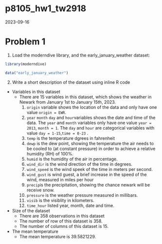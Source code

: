 p8105_hw1_tw2918
================
2023-09-16

# Problem 1

1.  Load the moderndive library, and the early_january_weather dataset:

``` r
library(moderndive)
```

``` r
data("early_january_weather")
```

2.  Write a short description of the dataset using inline R code

- Variables in this dataset
  - There are 15 variables in this dataset, which shows the weather in
    Newark from January 1st to January 15th, 2023.
    1.  `origin` variable shows the location of the data and only have
        one value `origin = EWR`.
    2.  `year` `month` `day` and `hour`variables shows the date and time
        of the data. The `year` and `month` variables only have one
        value `year = 2013`, `month = 1`. The `day` and `hour` are
        categorical variables with value `day = 1-15`,`time = 0-23` .
    3.  `temp` is the temperature dgrees in fahrenheit
    4.  `dewp` is the dew point, showing the temperature the air needs
        to be cooled to (at constant pressure) in order to achieve a
        relative humidity (RH) of 100%.
    5.  `humid` is the humidity of the air in percentage.
    6.  `wind_dir` is the wind direction of the time in degrees.
    7.  `wind_speed` is the wind speek of the time in meters per second.
    8.  `wind_gust` is wind guest, a brief increase in the speed of the
        wind, measured in miles per hour
    9.  `precip`is the precipitation, showing the chance newark will be
        receive snow.
    10. `pressure` is the weather pressure measured in millibars.
    11. `visib` is the visiblity in kilometers.
    12. `time_hour` listed year, month, date and time.
- Size of the dataset
  - There are 358 observations in this dataset
  - The number of row of this dataset is 358.
  - The number of columns of this dataset is 15.
- The mean temperature
  - The mean temperature is 39.5821229.
